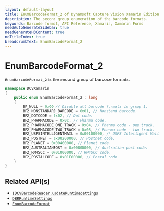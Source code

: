 ```yaml
---
layout: default-layout
title: EnumBarcodeFormat_2 of Dynamsoft Capture Vision Xamarin Edition
description: The second group enumeration of the barcode formats.
keywords: Barcode format, API Reference, Xamarin, Xamarin Forms
needAutoGenerateSidebar: true
needGenerateH3Content: true
noTitleIndex: true
breadcrumbText: EnumBarcodeFormat_2
---
```


# EnumBarcodeFormat_2

`EnumBarcodeFormat_2` is the second group of barcode formats.

```c#
namespace DCVXamarin
{
    public enum EnumBarcodeFormat_2 : long
    {
        BF_NULL = 0x00 // Disable all barcode formats in group 1.
        BF2_NONSTANDARD_BARCODE = 0x01, // Nonstand barcode.
        BF2_DOTCODE = 0x02, // Dot code.
        BF2_PHARMACODE = 0x0c, // Pharma code.
        BF2_PHARMACODE_ONE_TRACK = 0x04, // Pharma code - one track.
        BF2_PHARMACODE_TWO_TRACK = 0x08, // Pharma code - two track.
        BF2_USPSINTELLIGENTMAIL = 0x00100000, // USPS Intelligent Mail code.
        BF2_POSTNET = 0x00200000, // Postnet code.
        BF2_PLANET = 0x00400000, // Planet code.
        BF2_AUSTRALIANPOST = 0x00800000, // Australian post code.
        BF2_RM4SCC = 0x01000000, // RM4SCC code.
        BF2_POSTALCODE = 0x01F00000, // Postal code.
    }
}
```

## Related API(s)

- [`IDCVBarcodeReader.updateRuntimeSettings`](barcode-reader.md#updateruntimesettings)
- [`DBRRuntimeSettings`](class-dbr-runtime-settings.md)
- [`EnumBarcodeFormat`](enum-barcode-format.md)
